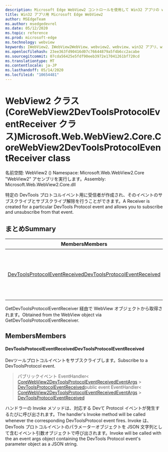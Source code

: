 ```yaml
---
description: Microsoft Edge WebView2 コントロールを使用して Win32 アプリの web コンテンツをホストする
title: Win32 アプリ用 Microsoft Edge WebView2
author: MSEdgeTeam
ms.author: msedgedevrel
ms.date: 05/12/2020
ms.topic: reference
ms.prod: microsoft-edge
ms.technology: webview
keywords: IWebView2、IWebView2WebView、webview2、webview、win32 アプリ、win32、edge、ICoreWebView2、ICoreWebView2Controller、browser control、edge html
ms.openlocfilehash: 23ee363fd90416d07c76644879a5f4b6cc2acabe
ms.sourcegitcommit: 07cda56425e5fdf90eeb3972e17041261bf720cd
ms.translationtype: MT
ms.contentlocale: ja-JP
ms.lasthandoff: 05/14/2020
ms.locfileid: "10654481"
---
```

# <span data-ttu-id="87237-104">WebView2 クラス (CoreWebView2DevToolsProtocolEventReceiver クラス)</span><span class="sxs-lookup"><span data-stu-id="87237-104">Microsoft.Web.WebView2.Core.CoreWebView2DevToolsProtocolEventReceiver class</span></span> 

<span data-ttu-id="87237-105">名前空間: WebView2 () </span><span class="sxs-lookup"><span data-stu-id="87237-105">Namespace: Microsoft.Web.WebView2.Core</span></span>\
<span data-ttu-id="87237-106">"WebView2" アセンブリを実行します。</span><span class="sxs-lookup"><span data-stu-id="87237-106">Assembly: Microsoft.Web.WebView2.Core.dll</span></span>

<span data-ttu-id="87237-107">特定の DevTools プロトコルイベント用に受信者が作成され、そのイベントのサブスクライブとサブスクライブ解除を行うことができます。</span><span class="sxs-lookup"><span data-stu-id="87237-107">A Receiver is created for a particular DevTools Protocol event and allows you to subscribe and unsubscribe from that event.</span></span>

## <span data-ttu-id="87237-108">まとめ</span><span class="sxs-lookup"><span data-stu-id="87237-108">Summary</span></span>

 <span data-ttu-id="87237-109">Members</span><span class="sxs-lookup"><span data-stu-id="87237-109">Members</span></span>                        | <span data-ttu-id="87237-110">説明</span><span class="sxs-lookup"><span data-stu-id="87237-110">Descriptions</span></span>
--------------------------------|---------------------------------------------
[<span data-ttu-id="87237-111">DevToolsProtocolEventReceived</span><span class="sxs-lookup"><span data-stu-id="87237-111">DevToolsProtocolEventReceived</span></span>](#devtoolsprotocoleventreceived) | <span data-ttu-id="87237-112">Devツールプロトコルイベントをサブスクライブします。</span><span class="sxs-lookup"><span data-stu-id="87237-112">Subscribe to a DevToolsProtocol event.</span></span>

<span data-ttu-id="87237-113">GetDevToolsProtocolEventReceiver 経由で WebView オブジェクトから取得されます。</span><span class="sxs-lookup"><span data-stu-id="87237-113">Obtained from the WebView object via GetDevToolsProtocolEventReceiver.</span></span>

## <span data-ttu-id="87237-114">Members</span><span class="sxs-lookup"><span data-stu-id="87237-114">Members</span></span>

#### <span data-ttu-id="87237-115">DevToolsProtocolEventReceived</span><span class="sxs-lookup"><span data-stu-id="87237-115">DevToolsProtocolEventReceived</span></span> 

<span data-ttu-id="87237-116">Devツールプロトコルイベントをサブスクライブします。</span><span class="sxs-lookup"><span data-stu-id="87237-116">Subscribe to a DevToolsProtocol event.</span></span>

> <span data-ttu-id="87237-117">パブリックイベント EventHandler< [CoreWebView2DevToolsProtocolEventReceivedEventArgs](microsoft-web-webview2-core-corewebview2devtoolsprotocoleventreceivedeventargs.md)  >  [DevToolsProtocolEventReceived](#devtoolsprotocoleventreceived)</span><span class="sxs-lookup"><span data-stu-id="87237-117">public event EventHandler< [CoreWebView2DevToolsProtocolEventReceivedEventArgs](microsoft-web-webview2-core-corewebview2devtoolsprotocoleventreceivedeventargs.md) > [DevToolsProtocolEventReceived](#devtoolsprotocoleventreceived)</span></span>

<span data-ttu-id="87237-118">ハンドラーの Invoke メソッドは、対応する Devて Protocol イベントが発生するたびに呼び出されます。</span><span class="sxs-lookup"><span data-stu-id="87237-118">The handler's Invoke method will be called whenever the corresponding DevToolsProtocol event fires.</span></span> <span data-ttu-id="87237-119">Invoke は、DevTools プロトコルイベントのパラメーターオブジェクトを JSON 文字列として含むイベント引数オブジェクトで呼び出されます。</span><span class="sxs-lookup"><span data-stu-id="87237-119">Invoke will be called with the an event args object containing the DevTools Protocol event's parameter object as a JSON string.</span></span>

